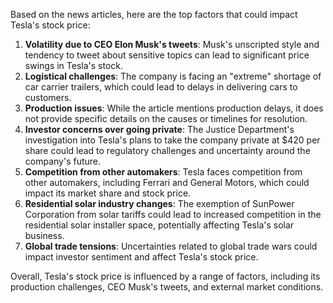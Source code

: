 Based on the news articles, here are the top factors that could impact Tesla's stock price:

1. **Volatility due to CEO Elon Musk's tweets**: Musk's unscripted style and tendency to tweet about sensitive topics can lead to significant price swings in Tesla's stock.
2. **Logistical challenges**: The company is facing an "extreme" shortage of car carrier trailers, which could lead to delays in delivering cars to customers.
3. **Production issues**: While the article mentions production delays, it does not provide specific details on the causes or timelines for resolution.
4. **Investor concerns over going private**: The Justice Department's investigation into Tesla's plans to take the company private at $420 per share could lead to regulatory challenges and uncertainty around the company's future.
5. **Competition from other automakers**: Tesla faces competition from other automakers, including Ferrari and General Motors, which could impact its market share and stock price.
6. **Residential solar industry changes**: The exemption of SunPower Corporation from solar tariffs could lead to increased competition in the residential solar installer space, potentially affecting Tesla's solar business.
7. **Global trade tensions**: Uncertainties related to global trade wars could impact investor sentiment and affect Tesla's stock price.

Overall, Tesla's stock price is influenced by a range of factors, including its production challenges, CEO Musk's tweets, and external market conditions.